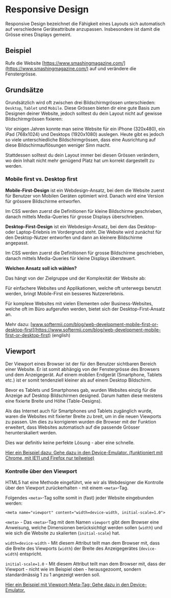# Responsive Design

Responsive Design bezeichnet die Fähigkeit eines Layouts sich automatisch auf verschiedene Geräteattribute anzupassen. Insbesondere ist damit die Grösse eines Displays gemeint.

## Beispiel

Rufe die Website [https://www.smashingmagazine.com/](https://www.smashingmagazine.com/) auf und verändere die Fenstergrösse.

## Grundsätze

Grundsätzlich wird oft zwischen drei Bildschirmgrössen unterschieden: `Desktop`, `Tablet` und `Mobile`. Diese Grössen bieten dir eine gute Basis zum Designen deiner Website, jedoch solltest du dein Layout nicht auf gewisse Bildschirmgrössen fixieren:

Vor einigen Jahren konnte man seine Website für ein iPhone (320x480), ein iPad (768x1024) und Desktops (1920x1080) auslegen. Heute gibt es jedoch so viele unterschiedliche Bildschirmgrössen, dass eine Ausrichtung auf diese Bildschirmauflösungen weniger Sinn macht.

Stattdessen solltest du dein Layout immer bei diesen Grössen verändern, wo dein Inhalt nicht mehr genügend Platz hat um korrekt dargestellt zu werden.

### Mobile first vs. Desktop first

**Mobile-First-Design** ist ein Webdesign-Ansatz, bei dem die Website zuerst für Benutzer von Mobilen Geräten optimiert wird. Danach wird eine Version für grössere Bildschirme entworfen.&#x20;

Im CSS werden zuerst die Definitionen für kleine Bildschirme geschrieben, danach mittels Media-Queries für grosse Displays überschrieben.&#x20;

**Desktop-First-Design** ist ein Webdesign-Ansatz, bei dem das Desktop- oder Laptop-Erlebnis im Vordergrund steht. Die Website wird zunächst für den Desktop-Nutzer entworfen und dann an kleinere Bildschirme angepasst.

Im CSS werden zuerst die Definitionen für grosse Bildschirme geschrieben, danach mittels Media-Queries für kleine Displays übersteuert.&#x20;

**Welchen Ansatz soll ich wählen?**&#x20;

Das hängt von der Zielgruppe und der Komplexität der Website ab:&#x20;

Für einfachere Websites und Applikationen, welche oft unterwegs benutzt werden, bringt Mobile-First ein besseres Nutzererlebnis.&#x20;

Für komplexe Websites mit vielen Elementen oder Business-Websites, welche oft im Büro aufgerufen werden, bietet sich der Desktop-First-Ansatz an.&#x20;

Mehr dazu: [www.softermii.com/blog/web-development-mobile-first-or-desktop-first](https://www.softermii.com/blog/web-development-mobile-first-or-desktop-first) (english)

## Viewport

Der Viewport eines Browser ist der für den Benutzer sichtbaren Bereich einer Website. Er ist somit abhängig von der Fenstergrösse des Browsers und dem Anzeigegerät. Auf einem mobilen Endgerät (Smartphone, Tablets etc.) ist er somit tendenziell kleiner als auf einem Desktop Bildschirm.

Bevor es Tablets und Smartphones gab, wurden Websites einzig für die Anzeige auf Desktop Bildschirmen designed. Darum hatten diese meistens eine fixierte Breite und Höhe (Table-Designs).

Als das Internet auch für Smartphones und Tablets zugänglich wurde, waren die Websites mit fixierter Breite zu breit, um in die neuen Viewports zu passen. Um dies zu korrigieren wurden die Browser mit der Funktion erweitert, dass Websites automatisch auf die passende Grösser herunterskaliert werden.

Dies war definitiv keine perfekte Lösung - aber eine schnelle.

[Hier ein Beispiel dazu: Gehe dazu in den Device-Emulator. (funktioniert mit Chrome, mit IE11 und Firefox nur teilweise)](https://www.w3schools.com/css/example\_withoutviewport.htm)

### Kontrolle über den Viewport

HTML5 hat eine Methode eingeführt, wie wir als Webdesigner die Kontrolle über den Viewport zurückerhalten - mit einem `<meta>`-Tag.

Folgendes `<meta>`-Tag sollte somit in (fast) jeder Website eingebunden werden:

```markup
<meta name="viewport" content="width=device-width, initial-scale=1.0">
```

`<meta>` - Das `<meta>`-Tag mit dem Namen `viewport` gibt dem Browser eine Anweisung, welche Dimensionen berücksichtigt werden sollen (`width`) und wie sich die Website zu skalierten (`initial-scale`) hat.

`width=device-width` - Mit diesem Attribut teilt man dem Browser mit, dass die Breite des Viewports (`width`) der Breite des Anzeigegerätes (`device-width`) entspricht.

`initial-scale=1.0` - Mit diesem Attribut teilt man dem Browser mit, dass der Viewport - nicht wie im Beispiel oben - herausgezoomt, sondern standardmässig 1 zu 1 angezeigt werden soll.

[Hier ein Beispiel mit Viewport-Meta-Tag: Gehe dazu in den Device-Emulator.](https://www.w3schools.com/css/example\_withviewport.htm)
